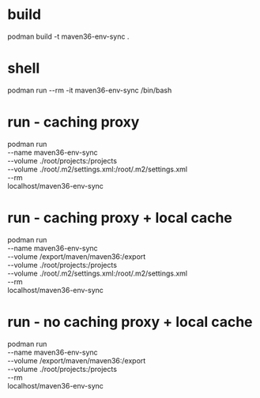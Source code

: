 # build
podman build -t maven36-env-sync .

# shell
podman run --rm -it maven36-env-sync /bin/bash

# run - caching proxy
podman run \
--name maven36-env-sync \
--volume ./root/projects:/projects \
--volume ./root/.m2/settings.xml:/root/.m2/settings.xml \
--rm \
localhost/maven36-env-sync

# run - caching proxy + local cache
podman run \
--name maven36-env-sync \
--volume /export/maven/maven36:/export \
--volume ./root/projects:/projects \
--volume ./root/.m2/settings.xml:/root/.m2/settings.xml \
--rm \
localhost/maven36-env-sync

# run - no caching proxy + local cache
podman run \
--name maven36-env-sync \
--volume /export/maven/maven36:/export \
--volume ./root/projects:/projects \
--rm \
localhost/maven36-env-sync
